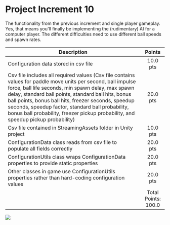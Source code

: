# Project Increment 10

The functionality from the previous increment and single player gameplay. Yes, that means you'll finally be implementing the (rudimentary) AI for a computer player. The different difficulties need to use different ball speeds and spawn rates.

| Description       | Points          |
| ------------- |:-------------:|
| Configuration data stored in csv file   | 10.0 pts | 
| Csv file includes all required values (Csv file contains values for paddle move units per second, ball impulse force, ball life seconds, min spawn delay, max spawn delay, standard ball points, standard ball hits, bonus ball points, bonus ball hits, freezer seconds, speedup seconds, speedup factor, standard ball probability, bonus ball probability, freezer pickup probability, and speedup pickup probability) | 20.0 pts | 
| Csv file contained in StreamingAssets folder in Unity project |  10.0 pts |
| ConfigurationData class reads from csv file to populate all fields correctly |  20.0 pts |
| ConfigurationUtils class wraps ConfigurationData properties to provide static properties | 20.0 pts |
| Other classes in game use ConfigurationUtils properties rather than hard-coding configuration values | 20.0 pts |
| | Total Points: 100.0 |

![](PI10.gif)
